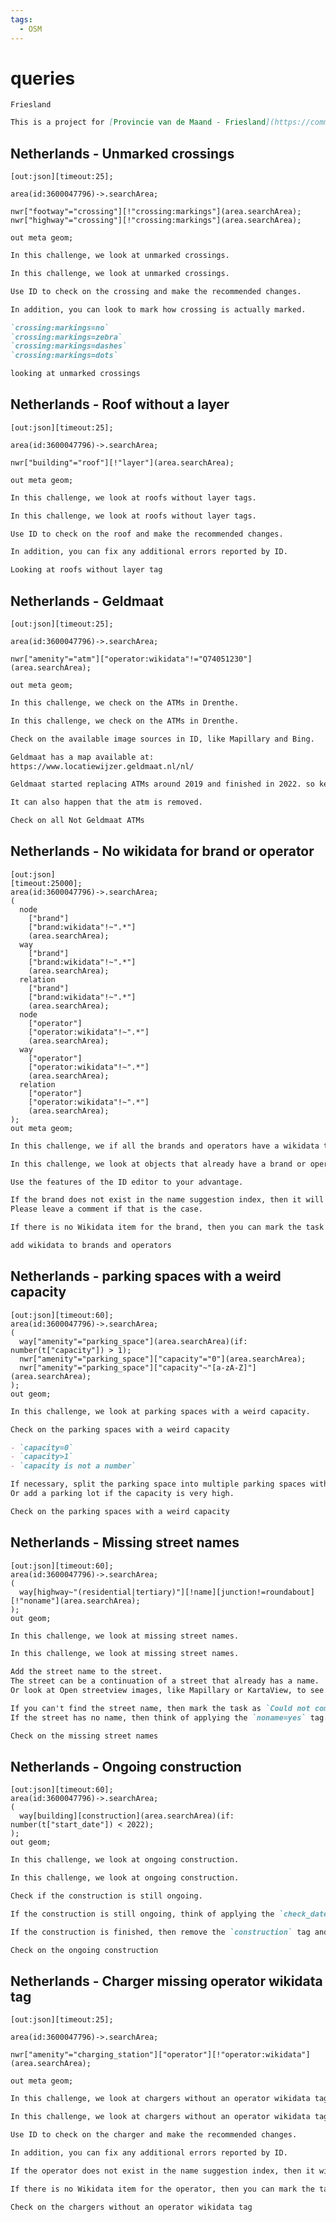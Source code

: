 ```yaml
---
tags:
  - OSM
---
```


# queries

`Friesland`

```markdown
This is a project for [Provincie van de Maand - Friesland](https://community.openstreetmap.org/t/provincie-van-de-maand-friesland/109936/1)
```

## Netherlands - Unmarked crossings

```overpassql
[out:json][timeout:25];

area(id:3600047796)->.searchArea;

nwr["footway"="crossing"][!"crossing:markings"](area.searchArea);
nwr["highway"="crossing"][!"crossing:markings"](area.searchArea);

out meta geom;
```

```markdown
In this challenge, we look at unmarked crossings.
```

```markdown
In this challenge, we look at unmarked crossings.

Use ID to check on the crossing and make the recommended changes.

In addition, you can look to mark how crossing is actually marked.

`crossing:markings=no`  
`crossing:markings=zebra`  
`crossing:markings=dashes`  
`crossing:markings=dots`  
```

```markdown
looking at unmarked crossings
```

## Netherlands - Roof without a layer

```overpassql
[out:json][timeout:25];

area(id:3600047796)->.searchArea;

nwr["building"="roof"][!"layer"](area.searchArea);

out meta geom;
```

```markdown
In this challenge, we look at roofs without layer tags.
```

```markdown
In this challenge, we look at roofs without layer tags.

Use ID to check on the roof and make the recommended changes.

In addition, you can fix any additional errors reported by ID.
```

```markdown
Looking at roofs without layer tag
```

## Netherlands - Geldmaat

```overpassql
[out:json][timeout:25];

area(id:3600047796)->.searchArea;

nwr["amenity"="atm"]["operator:wikidata"!="Q74051230"](area.searchArea);

out meta geom;
```

```markdown
In this challenge, we check on the ATMs in Drenthe.
```

```markdown
In this challenge, we check on the ATMs in Drenthe.

Check on the available image sources in ID, like Mapillary and Bing.

Geldmaat has a map available at:
https://www.locatiewijzer.geldmaat.nl/nl/

Geldmaat started replacing ATMs around 2019 and finished in 2022. so keep this in mind when researching

It can also happen that the atm is removed.
```

```markdown
Check on all Not Geldmaat ATMs
```

## Netherlands - No wikidata for brand or operator

```overpassql
[out:json]
[timeout:25000];
area(id:3600047796)->.searchArea;
(
  node
    ["brand"]
    ["brand:wikidata"!~".*"]
    (area.searchArea);
  way
    ["brand"]
    ["brand:wikidata"!~".*"]
    (area.searchArea);
  relation
    ["brand"]
    ["brand:wikidata"!~".*"]
    (area.searchArea);
  node
    ["operator"]
    ["operator:wikidata"!~".*"]
    (area.searchArea);
  way
    ["operator"]
    ["operator:wikidata"!~".*"]
    (area.searchArea);
  relation
    ["operator"]
    ["operator:wikidata"!~".*"]
    (area.searchArea);
);
out meta geom;
```

```markdown
In this challenge, we if all the brands and operators have a wikidata tag
```

```markdown
In this challenge, we look at objects that already have a brand or operator but no `brand:wikidata` or `operator:wikidata` tags. 

Use the features of the ID editor to your advantage.

If the brand does not exist in the name suggestion index, then it will not show in the ID.
Please leave a comment if that is the case.

If there is no Wikidata item for the brand, then you can mark the task as `no issue`.
```

```markdown
add wikidata to brands and operators
```

## Netherlands - parking spaces with a weird capacity

```overpassql
[out:json][timeout:60];
area(id:3600047796)->.searchArea;
(
  way["amenity"="parking_space"](area.searchArea)(if: number(t["capacity"]) > 1);
  nwr["amenity"="parking_space"]["capacity"="0"](area.searchArea);
  nwr["amenity"="parking_space"]["capacity"~"[a-zA-Z]"](area.searchArea);
);
out geom;
```

```markdown
In this challenge, we look at parking spaces with a weird capacity.
```

```markdown
Check on the parking spaces with a weird capacity

- `capacity=0`
- `capacity>1`
- `capacity is not a number`

If necessary, split the parking space into multiple parking spaces with the correct capacity.
Or add a parking lot if the capacity is very high.
```

```markdown
Check on the parking spaces with a weird capacity
```

## Netherlands - Missing street names

```overpassql
[out:json][timeout:60];
area(id:3600047796)->.searchArea;
(
  way[highway~"(residential|tertiary)"][!name][junction!=roundabout][!"noname"](area.searchArea);
);
out geom;
```

```markdown
In this challenge, we look at missing street names.
```

```markdown
In this challenge, we look at missing street names.

Add the street name to the street.
The street can be a continuation of a street that already has a name.
Or look at Open streetview images, like Mapillary or KartaView, to see if the street has a sign.

If you can't find the street name, then mark the task as `Could not complete`.
If the street has no name, then think of applying the `noname=yes` tag.
```

```markdown
Check on the missing street names
```

## Netherlands - Ongoing construction

```overpassql
[out:json][timeout:60];
area(id:3600047796)->.searchArea;
(
  way[building][construction](area.searchArea)(if: number(t["start_date"]) < 2022);
);
out geom;
```

```markdown
In this challenge, we look at ongoing construction.
```

```markdown
In this challenge, we look at ongoing construction.

Check if the construction is still ongoing.

If the construction is still ongoing, think of applying the `check_date` with the date of the source.

If the construction is finished, then remove the `construction` tag and apply any appropriate tags.
```

```markdown
Check on the ongoing construction
```

## Netherlands - Charger missing operator wikidata tag

```overpassql
[out:json][timeout:25];

area(id:3600047796)->.searchArea;

nwr["amenity"="charging_station"]["operator"][!"operator:wikidata"](area.searchArea);

out meta geom;
```

```markdown
In this challenge, we look at chargers without an operator wikidata tag.
```

```markdown
In this challenge, we look at chargers without an operator wikidata tag.

Use ID to check on the charger and make the recommended changes.

In addition, you can fix any additional errors reported by ID.

If the operator does not exist in the name suggestion index, then it will not show in the ID.

If there is no Wikidata item for the operator, then you can mark the task as `no issue`.
```

```markdown
Check on the chargers without an operator wikidata tag
```
